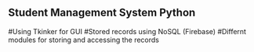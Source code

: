 ## Student Management System Python
#Using Tkinker for GUI
#Stored records using NoSQL (Firebase)
#Differnt modules for storing and accessing the records
